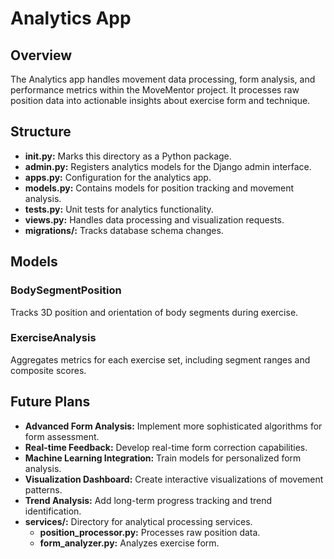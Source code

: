 # Analytics App

## Overview
The Analytics app handles movement data processing, form analysis, and performance metrics within the MoveMentor project. It processes raw position data into actionable insights about exercise form and technique.

## Structure

- **__init__.py:** Marks this directory as a Python package.
- **admin.py:** Registers analytics models for the Django admin interface.
- **apps.py:** Configuration for the analytics app.
- **models.py:** Contains models for position tracking and movement analysis.
- **tests.py:** Unit tests for analytics functionality.
- **views.py:** Handles data processing and visualization requests.
- **migrations/:** Tracks database schema changes.

## Models

### BodySegmentPosition
Tracks 3D position and orientation of body segments during exercise.

### ExerciseAnalysis
Aggregates metrics for each exercise set, including segment ranges and composite scores.

## Future Plans
- **Advanced Form Analysis:** Implement more sophisticated algorithms for form assessment.
- **Real-time Feedback:** Develop real-time form correction capabilities.
- **Machine Learning Integration:** Train models for personalized form analysis.
- **Visualization Dashboard:** Create interactive visualizations of movement patterns.
- **Trend Analysis:** Add long-term progress tracking and trend identification.
- **services/:** Directory for analytical processing services.
  - **position_processor.py:** Processes raw position data.
  - **form_analyzer.py:** Analyzes exercise form.